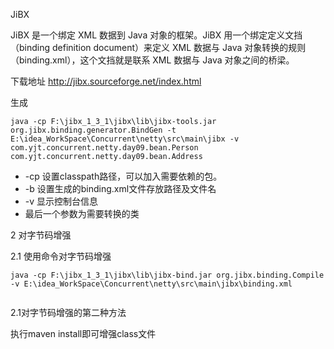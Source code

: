  JiBX 

JiBX 是一个绑定 XML 数据到 Java 对象的框架。JiBX 用一个绑定定义文挡（binding definition document）来定义 XML 数据与 Java 对象转换的规则（binding.xml），这个文挡就是联系 XML 数据与 Java 对象之间的桥梁。

下载地址 http://jibx.sourceforge.net/index.html 

生成

```
java -cp F:\jibx_1_3_1\jibx\lib\jibx-tools.jar org.jibx.binding.generator.BindGen -t E:\idea_WorkSpace\Concurrent\netty\src\main\jibx -v  com.yjt.concurrent.netty.day09.bean.Person com.yjt.concurrent.netty.day09.bean.Address
```

- -cp 设置classpath路径，可以加入需要依赖的包。
- -b 设置生成的binding.xml文件存放路径及文件名
- -v 显示控制台信息
- 最后一个参数为需要转换的类



2 对字节码增强

2.1 使用命令对字节码增强

```
java -cp F:\jibx_1_3_1\jibx\lib\jibx-bind.jar org.jibx.binding.Compile -v E:\idea_WorkSpace\Concurrent\netty\src\main\jibx\binding.xml


```

2.1对字节码增强的第二种方法

 执行maven install即可增强class文件 